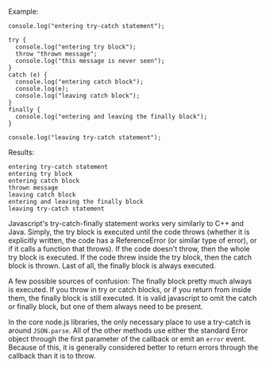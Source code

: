 Example:

    console.log("entering try-catch statement");

    try {
      console.log("entering try block");
      throw "thrown message";
      console.log("this message is never seen");
    }
    catch (e) {
      console.log("entering catch block");
      console.log(e);
      console.log("leaving catch block");
    }
    finally {
      console.log("entering and leaving the finally block");
    }

    console.log("leaving try-catch statement");

Results:

    entering try-catch statement
    entering try block
    entering catch block
    thrown message
    leaving catch block
    entering and leaving the finally block
    leaving try-catch statement

Javascript's try-catch-finally statement works very similarly to C++ and Java. Simply, the try block is executed until the code throws (whether it is explicitly written, the code has a ReferenceError (or similar type of error), or if it calls a function that throws). If the code doesn't throw, then the whole try block is executed. If the code threw inside the try block, then the catch block is thrown. Last of all, the finally block is always executed.

A few possible sources of confusion: The finally block pretty much always is executed. If you throw in try or catch blocks, or if you return from inside them, the finally block is still executed. It is valid javascript to omit the catch or finally block, but one of them always need to be present.

In the core node.js libraries, the only necessary place to use a try-catch is around `JSON.parse`. All of the other methods use either the standard Error object through the first parameter of the callback or emit an `error` event. Because of this, it is generally considered better to return errors through the callback than it is to throw. <link to error calllback article>

